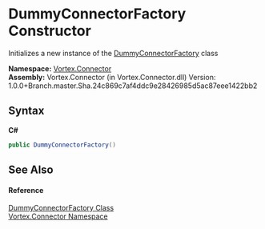 # DummyConnectorFactory Constructor 
 

Initializes a new instance of the <a href="T_Vortex_Connector_DummyConnectorFactory.md">DummyConnectorFactory</a> class

**Namespace:**&nbsp;<a href="N_Vortex_Connector.md">Vortex.Connector</a><br />**Assembly:**&nbsp;Vortex.Connector (in Vortex.Connector.dll) Version: 1.0.0+Branch.master.Sha.24c869c7af4ddc9e28426985d5ac87eee1422bb2

## Syntax

**C#**<br />
``` C#
public DummyConnectorFactory()
```


## See Also


#### Reference
<a href="T_Vortex_Connector_DummyConnectorFactory.md">DummyConnectorFactory Class</a><br /><a href="N_Vortex_Connector.md">Vortex.Connector Namespace</a><br />